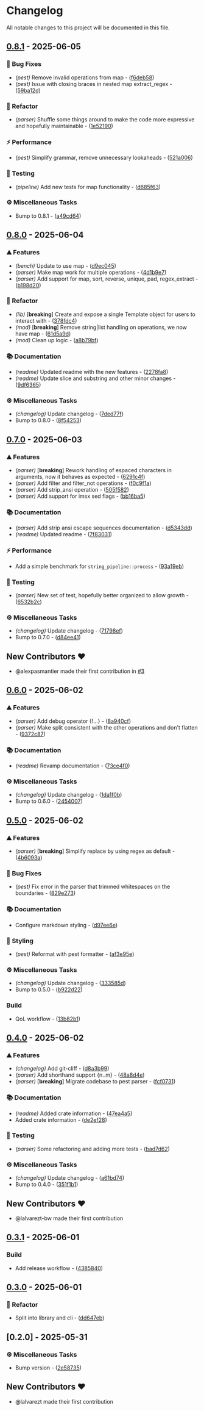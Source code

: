 # Changelog

All notable changes to this project will be documented in this file.
<!-- ignore lint rules that are often triggered by content generated from commits / git-cliff -->
<!-- markdownlint-disable line-length no-bare-urls ul-style emphasis-style -->
## [0.8.1](https://github.com/lalvarezt/string_pipeline/compare/0.8.0..0.8.1) - 2025-06-05

### 🐛 Bug Fixes

- *(pest)* Remove invalid operations from map - ([f6deb58](https://github.com/lalvarezt/string_pipeline/commit/f6deb58ad3733f1499d7a08a66cc9718e29ea7c1))
- *(pest)* Issue with closing braces in nested map extract_regex - ([59ba12d](https://github.com/lalvarezt/string_pipeline/commit/59ba12d87b8aa037c319cdf874c69b3a4490848c))

### 🚜 Refactor

- *(parser)* Shuffle some things around to make the code more expressive and hopefully maintainable - ([1e52190](https://github.com/lalvarezt/string_pipeline/commit/1e521908f824a624d0f6f20e845df11bfdc07699))

### ⚡ Performance

- *(pest)* Simplify grammar, remove unnecessary lookaheads - ([521a006](https://github.com/lalvarezt/string_pipeline/commit/521a0060886fd89e0462931dea5f8e6b7f25678d))

### 🧪 Testing

- *(pipeline)* Add new tests for map functionality - ([d685f63](https://github.com/lalvarezt/string_pipeline/commit/d685f63c251acfccab6c63288b11155a2816ca48))

### ⚙️ Miscellaneous Tasks

- Bump to 0.8.1 - ([a49cd64](https://github.com/lalvarezt/string_pipeline/commit/a49cd64990b750d55629d107a7f43075e2b2e37d))


## [0.8.0](https://github.com/lalvarezt/string_pipeline/compare/0.7.0..0.8.0) - 2025-06-04

### ⛰️  Features

- *(bench)* Update to use map - ([d9ec045](https://github.com/lalvarezt/string_pipeline/commit/d9ec04514fb68b6b3f2e8f99f2706013b9b878a5))
- *(parser)* Make map work for multiple operations - ([4d1b9e7](https://github.com/lalvarezt/string_pipeline/commit/4d1b9e78b8e7a304523dfc257b120ff6a80586e4))
- *(parser)* Add support for map, sort, reverse, unique, pad, regex_extract - ([b198d20](https://github.com/lalvarezt/string_pipeline/commit/b198d20fa80decf4d5cab4f54c0d8f476a5092bc))

### 🚜 Refactor

- *(lib)* [**breaking**] Create and expose a single Template object for users to interact with  - ([378fdc4](https://github.com/lalvarezt/string_pipeline/commit/378fdc4fb6a34aea3a8638800376703685d2a731))
- *(mod)* [**breaking**] Remove string|list handling on operations, we now have map - ([61d5a9d](https://github.com/lalvarezt/string_pipeline/commit/61d5a9df82f641ad7185827cfcac29181a4ce9cc))
- *(mod)* Clean up logic - ([a8b79bf](https://github.com/lalvarezt/string_pipeline/commit/a8b79bf7d2c16ed85bea8bff55ccb37342ba9fa1))

### 📚 Documentation

- *(readme)* Updated readme with the new features - ([2278fa8](https://github.com/lalvarezt/string_pipeline/commit/2278fa8f16667b267d0674977c1245ae4ec54ddc))
- *(readme)* Update slice and substring and other minor changes - ([9df6365](https://github.com/lalvarezt/string_pipeline/commit/9df6365ccb170f5f81b9b4168d02ca1b94892fcf))

### ⚙️ Miscellaneous Tasks

- *(changelog)* Update changelog - ([7ded77f](https://github.com/lalvarezt/string_pipeline/commit/7ded77f2be3f0b1e1fe30d9de218938b9e02aaa2))
- Bump to 0.8.0 - ([8f54253](https://github.com/lalvarezt/string_pipeline/commit/8f5425379ed3c12de551b7cd2e79eea352400e85))


## [0.7.0](https://github.com/lalvarezt/string_pipeline/compare/0.6.0..0.7.0) - 2025-06-03

### ⛰️  Features

- *(parser)* [**breaking**] Rework handling of espaced characters in arguments, now it behaves as expected - ([6291c4f](https://github.com/lalvarezt/string_pipeline/commit/6291c4f1d12bf8b7471b51837ac222c1b749f367))
- *(parser)* Add filter and filter_not operations - ([f0c9f1a](https://github.com/lalvarezt/string_pipeline/commit/f0c9f1aadd25368419dcb1c1aa17b329cdf1746f))
- *(parser)* Add strip_ansi operation - ([505f582](https://github.com/lalvarezt/string_pipeline/commit/505f582bdbc9af12a3f75c680a972d0cdc227cb3))
- *(parser)* Add support for imsx sed flags - ([bb16ba5](https://github.com/lalvarezt/string_pipeline/commit/bb16ba52f74f4b0a43e4d9cde4437436f904d8bd))

### 📚 Documentation

- *(parser)* Add strip ansi escape sequences documentation - ([d5343dd](https://github.com/lalvarezt/string_pipeline/commit/d5343ddf4fdabcaf0ab5a7503a1ec1fd4fa01e95))
- *(readme)* Updated readme - ([7f83031](https://github.com/lalvarezt/string_pipeline/commit/7f8303113174204f0b41d427274194edf92c1a29))

### ⚡ Performance

- Add a simple benchmark for `string_pipeline::process`  - ([93a19eb](https://github.com/lalvarezt/string_pipeline/commit/93a19eb80fa38752f4868379a47909b546c0afc5))

### 🧪 Testing

- *(parser)* New set of test, hopefully better organized to allow growth - ([6532b2c](https://github.com/lalvarezt/string_pipeline/commit/6532b2ce48c284bfc718c20a7c914f876e76bb25))

### ⚙️ Miscellaneous Tasks

- *(changelog)* Update changelog - ([71798ef](https://github.com/lalvarezt/string_pipeline/commit/71798ef516c528295821c83f25f3e838a04ee50a))
- Bump to 0.7.0 - ([d84ee41](https://github.com/lalvarezt/string_pipeline/commit/d84ee41279a9f778522d79553779ee355e7bcb62))

## New Contributors ❤️

* @alexpasmantier made their first contribution in [#3](https://github.com/lalvarezt/string_pipeline/pull/3)

## [0.6.0](https://github.com/lalvarezt/string_pipeline/compare/0.5.0..0.6.0) - 2025-06-02

### ⛰️  Features

- *(parser)* Add debug operator {!...} - ([8a940cf](https://github.com/lalvarezt/string_pipeline/commit/8a940cf79e30d1804d5cbf877c810bcfc1e4b1cb))
- *(parser)* Make split consistent with the other operations and don't flatten - ([9372c87](https://github.com/lalvarezt/string_pipeline/commit/9372c87448b05f4e1d0b062ab3f3e13a9e694bef))

### 📚 Documentation

- *(readme)* Revamp documentation - ([73ce4f0](https://github.com/lalvarezt/string_pipeline/commit/73ce4f0673b798e82e4d1ab227f98c580cd569af))

### ⚙️ Miscellaneous Tasks

- *(changelog)* Update changelog - ([1da1f0b](https://github.com/lalvarezt/string_pipeline/commit/1da1f0bb804607e68c465082e96857b8f746c77d))
- Bump to 0.6.0 - ([2454007](https://github.com/lalvarezt/string_pipeline/commit/2454007ec7f35755e8edd101d410a50f5b990fbc))


## [0.5.0](https://github.com/lalvarezt/string_pipeline/compare/0.4.0..0.5.0) - 2025-06-02

### ⛰️  Features

- *(parser)* [**breaking**] Simplify replace by using regex as default - ([4b6093a](https://github.com/lalvarezt/string_pipeline/commit/4b6093ae20a5f0d50aa0ba22b23624e0b32a5373))

### 🐛 Bug Fixes

- *(pest)* Fix error in the parser that trimmed whitespaces on the boundaries - ([829e273](https://github.com/lalvarezt/string_pipeline/commit/829e273cd761d2b577242b4296080771072679f9))

### 📚 Documentation

- Configure markdown styling - ([d97ee6e](https://github.com/lalvarezt/string_pipeline/commit/d97ee6eda6cefa771e935e888840d47ff147f600))

### 🎨 Styling

- *(pest)* Reformat with pest formatter - ([af3e95e](https://github.com/lalvarezt/string_pipeline/commit/af3e95e50d5faf1a3c2168d773bbf50e9eebbe7d))

### ⚙️ Miscellaneous Tasks

- *(changelog)* Update changelog - ([333585d](https://github.com/lalvarezt/string_pipeline/commit/333585d5b42976e4714f8a7dde165f16b5d3db66))
- Bump to 0.5.0 - ([b922d22](https://github.com/lalvarezt/string_pipeline/commit/b922d225608a5e8b511855906fb4ea4f63dad1ee))

### Build

- QoL workflow - ([13b82b1](https://github.com/lalvarezt/string_pipeline/commit/13b82b1487dc939356b409c5eeac3a5b306e3bcc))


## [0.4.0](https://github.com/lalvarezt/string_pipeline/compare/0.3.1..0.4.0) - 2025-06-02

### ⛰️  Features

- *(changelog)* Add git-cliff - ([d8a3b99](https://github.com/lalvarezt/string_pipeline/commit/d8a3b9971970ca4e88dd19845e24406397f838e0))
- *(parser)* Add shorthand support {n..m} - ([48a8d4e](https://github.com/lalvarezt/string_pipeline/commit/48a8d4e0d459a7ffe3183a3c07846ee7d5602e48))
- *(parser)* [**breaking**] Migrate codebase to pest parser - ([fcf0731](https://github.com/lalvarezt/string_pipeline/commit/fcf0731e6f525e9c7d03f53ed6b8ed08dc09b830))

### 📚 Documentation

- *(readme)* Added crate information - ([47ea4a5](https://github.com/lalvarezt/string_pipeline/commit/47ea4a5cf7648e0c45058c37b2312995ee0eb125))
- Added crate information - ([de2ef28](https://github.com/lalvarezt/string_pipeline/commit/de2ef28a44c3bd4dcaa2676767e72872d93e9710))

### 🧪 Testing

- *(parser)* Some refactoring and adding more tests - ([bad7d62](https://github.com/lalvarezt/string_pipeline/commit/bad7d629c8a888a9874c34bc00546ebc75c23114))

### ⚙️ Miscellaneous Tasks

- *(changelog)* Update changelog - ([a61bd74](https://github.com/lalvarezt/string_pipeline/commit/a61bd741066d31ebfb6bec4aa43109609af29558))
- Bump to 0.4.0 - ([351f1b1](https://github.com/lalvarezt/string_pipeline/commit/351f1b1af22300b14009ea21f03ad19b2fd1a124))

## New Contributors ❤️

* @lalvarezt-bw made their first contribution

## [0.3.1](https://github.com/lalvarezt/string_pipeline/compare/0.3.0..0.3.1) - 2025-06-01

### Build

- Add release workflow - ([4385840](https://github.com/lalvarezt/string_pipeline/commit/4385840ea1e0ebe92ff56b7cfbafe39992937d4b))


## [0.3.0](https://github.com/lalvarezt/string_pipeline/compare/0.2.0..0.3.0) - 2025-06-01

### 🚜 Refactor

- Split into library and cli - ([dd647eb](https://github.com/lalvarezt/string_pipeline/commit/dd647eb9a3590b7dbdf9d42c39e843e65545a39b))


## [0.2.0] - 2025-05-31

### ⚙️ Miscellaneous Tasks

- Bump version - ([2e58735](https://github.com/lalvarezt/string_pipeline/commit/2e58735f9a2153702b1575edb05078c4c6293011))

## New Contributors ❤️

* @lalvarezt made their first contribution

<!-- generated by git-cliff -->
